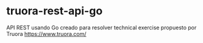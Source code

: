 # truora-rest-api-go
API REST usando Go creado para resolver technical exercise propuesto por Truora https://www.truora.com/

